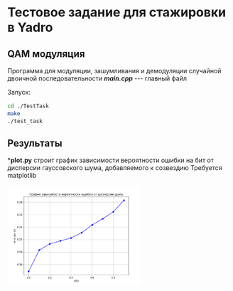# Тестовое задание для стажировки в Yadro

## QAM модуляция

Программа для модуляции, зашумливания и демодуляции случайной двоичной последовательности
***main.cpp*** --- главный файл

Запуск:

```bash
cd ./TestTask
make
./test_task
```

## Результаты

***plot.py** строит график зависимости вероятности ошибки на бит от дисперсии гауссовского шума, добавляемого к созвездию
Требуется matplotlib

<img src="./IMG/plot.png" width="300">

